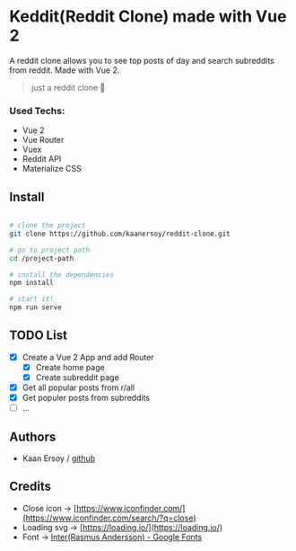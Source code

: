# Keddit(Reddit Clone) made with Vue 2

A reddit clone allows you to see top posts of day and search subreddits from reddit. Made with Vue 2.

> just a reddit clone 🐶

### Used Techs:

- Vue 2
- Vue Router
- Vuex
- Reddit API
- Materialize CSS

## Install

```bash

# clone the project
git clone https://github.com/kaanersoy/reddit-clone.git

# go to project path
cd /project-path

# install the dependencies
npm install

# start it!
npm run serve

```

## TODO List

- [x] Create a Vue 2 App and add Router
  - [x] Create home page
  - [x] Create subreddit page
- [x] Get all popular posts from r/all
- [x] Get populer posts from subreddits
- [ ] ...

## Authors

- Kaan Ersoy / [github](https://github.com/kaanersoy)

## Credits

- Close icon -> [https://www.iconfinder.com/](https://www.iconfinder.com/search/?q=close)
- Loading svg -> [https://loading.io/](https://loading.io/)
- Font -> [Inter(Rasmus Andersson) - Google Fonts](https://fonts.google.com/specimen/Inter)
